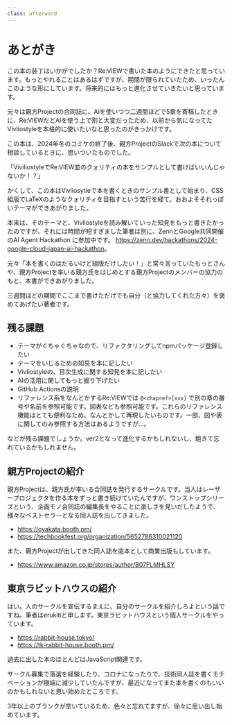 ```yaml
---
class: afterword
---
```


# あとがき

この本の装丁はいかがでしたか？Re:VIEWで書いた本のようにできたと思っています。もっとやれることはあるはずですが、期間が限られていたため、いったんこのような形にしています。将来的にはもっと進化させていきたいと思っています。

元々は親方Projectの合同誌に、AIを使いつつ二週間ほどで5章を寄稿したときに、Re:VIEWだとAIを使う上で割と大変だったため、以前から気になってたVivliostyleを本格的に使いたいなと思ったのがきっかけです。

この本は、2024年冬のコミケの終了後、親方ProjectのSlackで次の本について相談しているときに、思いついたものでした。

「ViviliostyleでRe:VIEW並のクォリティの本をサンプルとして書けばいいんじゃないか！？」

かくして、この本はVivliosytleで本を書くときのサンプル書として始まり、CSS組版でLaTeXのようなクォリティを目指すという苦行を経て、おおよそそれっぽいテーマができあがりました。

本来は、そのテーマと、Vivliostyleを読み解いていった知見をもっと書きたかったのですが、それには時間が短すぎました<span class="footnote">筆者は別に、ZennとGoogle共同開催のAI Agent Hackathon に参加中です。 https://zenn.dev/hackathons/2024-google-cloud-japan-ai-hackathon</span>。

元々「本を書くのはだるいけど組版だけしたい！」と常々言っていたもっとさんや、親方Projectを率いる親方氏をはじめとする親方Projectのメンバーの協力のもと、本書ができあがりました。

三週間ほどの期間でここまで書けただけでも自分（と協力してくれた方々）を褒めてあげたい著者です。

## 残る課題

* テーマがぐちゃぐちゃなので、リファクタリングしてnpmパッケージ登録したい
* テーマをいじるための知見を本に記したい
* Vivliostyleの、目次生成に関する知見を本に記したい
* AIの活用に関してもっと掘り下げたい
* GitHub Actionsの説明
* リファレンス系をなんとかする<span class="footnote">Re:VIEWでは `@<chapref>{xxx}` で別の章の番号や名前を参照可能です。図表なども参照可能です。これらのリファレンス機能はとても便利なため、なんとかして再現したいものです。一部、図や表に関してのみ参照する方法はあるようですが…。</span>

などが残る課題でしょうか。ver2となって進化するかもしれないし、飽きて忘れているかもしれません。

## 親方Projectの紹介

親方Projectは、親方氏が率いる合同誌を発行するサークルです。当人はレーザープロジェクタを作る本をずっと書き続けていたんですが、ワンストップシリーズという、企画モノ合同誌の編集長をやることに楽しさを見いだしたようで、様々なベストセラーとなる同人誌を出してきました。

* https://oyakata.booth.pm/
* https://techbookfest.org/organization/5652786310021120

また、親方Projectが出してきた同人誌を底本として商業出版もしています。

* https://www.amazon.co.jp/stores/author/B07FLMHLSY

## 東京ラビットハウスの紹介

はい。人のサークルを宣伝するまえに、自分のサークルを紹介しろよという話ですね。筆者はerukitiと申します。東京ラビットハウスという個人サークルをやっています。

* https://rabbit-house.tokyo/
* https://tk-rabbit-house.booth.pm/

過去に出した本のほとんどはJavaScript関連です。

サークル募集で落選を経験したり、コロナになったりで、技術同人誌を書くモチベーションが極端に減少していたんですが、最近になってまた本を書くのもいいのかもしれないと思い始めたところです。

3年以上のブランクが空いているため、色々と忘れてますが、徐々に思い出し始めています。
